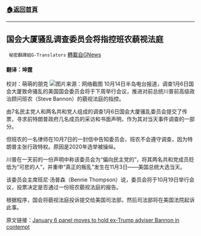 ###  [:house:返回首頁](https://github.com/ourhimalayas/txt)
---


## 国会大厦骚乱调查委员会将指控班农藐视法庭
` 秘密翻譯組G-Translators` [轉載自GNews](https://gnews.org/zh-hans/1595368/)

#### 翻译：坤霆
校对：萌萌的朋克
![](https://assets.gnews.org/wp-content/uploads/2021/10/2-71.jpg)图片来源：网络截图
10月14日半岛电台报道，调查1月6日国会大厦致命骚乱的美国国会委员会将于下周举行会议，推进对前总统川普前高级政治顾问班农（Steve Bannon）的藐视法庭的指控。

由7名民主党人和两名共和党人组成的调查1月6日国会大厦骚乱委员会提交了传票，寻求前特朗普政府几名成员的采访和书面声明，作为其对当天事件调查的一部分。

但班农的一名律师在10月7日的一封信中告知委员会，班农不会遵守调查，因为特朗普主张行政特权。原因是2020年选举被操纵。

川普在一天前的一份声明中称该委员会为“偏向民主党的”，将其两名共和党成员贬低为“可悲的人”，并重申“真正的叛乱”发生在11月3日——美国总统大选当天。

该委员会主席班尼·汤普森（Bennie Thompson）说，委员会将于10月19日举行会议，投票决定是否通过一份班农藐视法庭的报告。

根据程序，国会将藐视法庭投诉提交给美国司法部，然后司法部将在美国法院起诉此事。

原文链接：[January 6 panel moves to hold ex-Trump adviser Bannon in contempt](https://www.aljazeera.com/news/2021/10/14/january-6-panel-moves-to-hold-former-trump-adviser-bannon-in-contempt)
